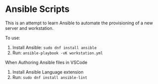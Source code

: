 # Ansible Scripts

This is an attempt to learn Ansible to automate the provisioning of a new server and workstation.

To use:

1. Install Ansible: `sudo dnf install ansible`
2. Run: `ansible-playbook -vK workstation.yml`

When Authoring Ansible files in VSCode

1. Install Ansible Language extension
2. Run: `sudo dnf install ansible-lint`
